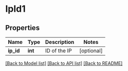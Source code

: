 # IpId1

## Properties
Name | Type | Description | Notes
------------ | ------------- | ------------- | -------------
**ip_id** | **int** | ID of the IP | [optional] 

[[Back to Model list]](../README.md#documentation-for-models) [[Back to API list]](../README.md#documentation-for-api-endpoints) [[Back to README]](../README.md)


